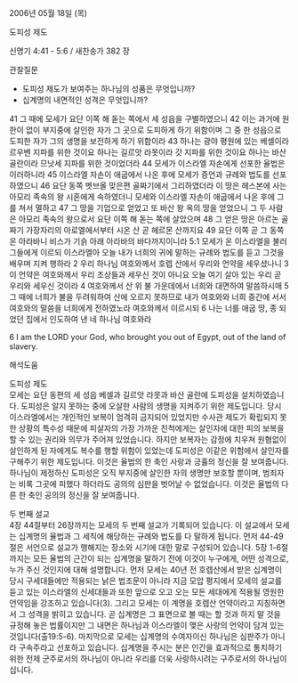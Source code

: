 2006년 05월 18일 (목)

도피성 제도



신명기 4:41 - 5:6 / 새찬송가 382 장


관찰질문
- 도피성 제도가 보여주는 하나님의 성품은 무엇입니까?
- 십계명의 내면적인 성격은 무엇입니까?

41 그 때에 모세가 요단 이쪽 해 돋는 쪽에서 세 성읍을 구별하였으니 42 이는 과거에 원한이 없이 부지중에 살인한 자가 그 곳으로 도피하게 하기 위함이며 그 중 한 성읍으로 도피한 자가 그의 생명을 보전하게 하기 위함이라 43 하나는 광야 평원에 있는 베셀이라 르우벤 지파를 위한 것이요 하나는 길르앗 라못이라 갓 지파를 위한 것이요 하나는 바산 골란이라 므낫세 지파를 위한 것이었더라 44 모세가 이스라엘 자손에게 선포한 율법은 이러하니라 45 이스라엘 자손이 애굽에서 나온 후에 모세가 증언과 규례와 법도를 선포하였으니 46 요단 동쪽 벳브올 맞은편 골짜기에서 그리하였더라 이 땅은 헤스본에 사는 아모리 족속의 왕 시혼에게 속하였더니 모세와 이스라엘 자손이 애굽에서 나온 후에 그를 쳐서 멸하고 47 그 땅을 기업으로 얻었고 또 바산 왕 옥의 땅을 얻었으니 그 두 사람은 아모리 족속의 왕으로서 요단 이쪽 해 돋는 쪽에 살았으며 48 그 얻은 땅은 아르논 골짜기 가장자리의 아로엘에서부터 시온 산 곧 헤르몬 산까지요 49 요단 이쪽 곧 그 동쪽 온 아라바니 비스가 기슭 아래 아라바의 바다까지이니라 5:1 모세가 온 이스라엘을 불러 그들에게 이르되 이스라엘아 오늘 내가 너희의 귀에 말하는 규례와 법도를 듣고 그것을 배우며 지켜 행하라 2 우리 하나님 여호와께서 호렙 산에서 우리와 언약을 세우셨나니 3 이 언약은 여호와께서 우리 조상들과 세우신 것이 아니요 오늘 여기 살아 있는 우리 곧 우리와 세우신 것이라 4 여호와께서 산 위 불 가운데에서 너희와 대면하여 말씀하시매 5 그 때에 너희가 불을 두려워하여 산에 오르지 못하므로 내가 여호와와 너희 중간에 서서 여호와의 말씀을 너희에게 전하였노라 여호와께서 이르시되 6  나는 너를 애굽 땅, 종 되었던 집에서 인도하여 낸 네 하나님 여호와라 

6   I am the LORD your God, who brought you out of Egypt, out of the land of slavery.

해석도움





도피성 제도  
모세는 요단 동편의 세 성읍 베셀과 길르앗 라못과 바산 골란에 도피성을 설치하였습니다. 도피성은 알지 못하는 중에 오살한 사람의 생명을 지켜주기 위한 제도입니다. 당시 이스라엘에서는 개인적인 보복이 엄격히 금지되어 있었지만 수사관 제도가 확립되지 못한 상황의 특수성 때문에 피살자의 가장 가까운 친척에게는 살인자에 대한 피의 보복을 할 수 있는 권리와 의무가 주어져 있었습니다. 하지만 보복자는 감정에 치우쳐 원혐없이 살인하게 된 자에게도 복수를 행할 위험이 있었는데 도피성은 이같은 위험에서 살인자를 구해주기 위한 제도입니다. 이것은 율법의 한 축인 사랑과 긍휼의 정신을 잘 보여줍니다. 하나님이 제정하신 도피성은 오직 부지중에 살인한 자의 생명만 보호할 뿐이며, 범죄자는 비록 그곳에 피했다 하더라도 공의의 심판을 벗어날 수 없었습니다. 이것은 율법의 다른 한 축인 공의의 정신을 잘 보여줍니다. 

두 번째 설교  
4장 44절부터 26장까지는 모세의 두 번째 설교가 기록되어 있습니다. 이 설교에서 모세는 십계명의 율법과 그 세칙에 해당하는 규례와 법도를 다 말하게 됩니다. 먼저 44-49절은 서언으로 설교가 행해지는 장소와 시기에 대한 말로 구성되어 있습니다. 5장 1-6절까지는 모든 율법의 근간이 되는 십계명을 말하기 전에 이것이 누구에게, 어떤 성격으로, 누가 주신 것인지에 대해 설명합니다. 먼저 모세는 40년 전 호렙산에서 받은 십계명이 당시 구세대들에만 적용되는 낡은 법조문이 아니라 지금 모압 평지에서 모세의 설교를 듣고 있는 이스라엘의 신세대들과 또한 앞으로 오고 오는 모든 세대에게 적용될 영원한 언약임을 강조하고 있습니다(3). 그리고 모세는 이 계명을 호렙산 언약이라고 지칭하면서 그 성격을 밝히고 있습니다. 곧 십계명은 그 표면으로 볼 때는 할 것과 하지 말 것을 규정해 놓은 법률이지만 그 내면은 하나님과 이스라엘이 맺은 사랑의 언약이 담겨 있는 것입니다(출19:5-6). 마지막으로 모세는 십계명의 수여자이신 하나님은 심판주가 아니라 구속주라고 선포하고 있습니다. 십계명을 주시는 분은 인간을 효과적으로 통치하기 위한 전제 군주로서의 하나님이 아니라 우리를 더욱 사랑하시려는 구주로서의 하나님이십니다.